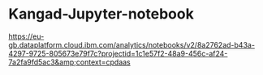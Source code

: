 # Kangad-Jupyter-notebook
https://eu-gb.dataplatform.cloud.ibm.com/analytics/notebooks/v2/8a2762ad-b43a-4297-9725-805673e79f7c?projectid=1c1e57f2-48a9-456c-af24-7a2fa9fd5ac3&amp;context=cpdaas
